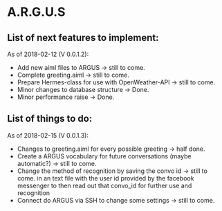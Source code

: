 # A.R.G.U.S

## List of next features to implement:
As of 2018-02-12 (V 0.0.1.2):
- Add new aiml files to ARGUS                       -> still to come.
- Complete greeting.aiml                            -> still to come.
- Prepare Hermes-class for use with OpenWeather-API -> still to come.
- Minor changes to database structure               -> Done.
- Minor performance raise                           -> Done.

## List of things to do:
As of 2018-02-15 (V 0.0.1.3):
- Changes to greeting.aiml for every possible greeting                  -> half done.
- Create a ARGUS vocabulary for future conversations (maybe automatic?) -> still to come.
- Change the method of recognition by saving the convo id               -> still to come.
  in an text file with the user id provided by the facebook messenger
  to then read out that convo_id for further use and recognition
- Connect do ARGUS via SSH to change some settings                      -> still to come.